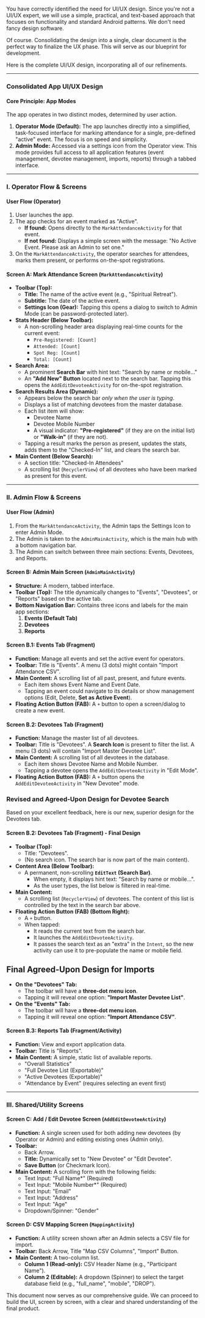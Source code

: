 You have correctly identified the need for UI/UX design. Since you're not a UI/UX expert, we will use a simple, practical, and text-based approach that focuses on functionality and standard Android patterns. We don't need fancy design software.

Of course. Consolidating the design into a single, clear document is the perfect way to finalize the UX phase. This will serve as our blueprint for development.

Here is the complete UI/UX design, incorporating all of our refinements.

---

### **Consolidated App UI/UX Design**

#### **Core Principle: App Modes**

The app operates in two distinct modes, determined by user action.

1.  **Operator Mode (Default):** The app launches directly into a simplified, task-focused interface for marking attendance for a single, pre-defined "active" event. The focus is on speed and simplicity.
2.  **Admin Mode:** Accessed via a settings icon from the Operator view. This mode provides full access to all application features (event management, devotee management, imports, reports) through a tabbed interface.

---

### **I. Operator Flow & Screens**

#### **User Flow (Operator)**

1.  User launches the app.
2.  The app checks for an event marked as "Active".
    *   **If found:** Opens directly to the `MarkAttendanceActivity` for that event.
    *   **If not found:** Displays a simple screen with the message: "No Active Event. Please ask an Admin to set one."
3.  On the `MarkAttendanceActivity`, the operator searches for attendees, marks them present, or performs on-the-spot registrations.

#### **Screen A: Mark Attendance Screen (`MarkAttendanceActivity`)**

*   **Toolbar (Top):**
    *   **Title:** The name of the active event (e.g., "Spiritual Retreat").
    *   **Subtitle:** The date of the active event.
    *   **Settings Icon (Gear):** Tapping this opens a dialog to switch to Admin Mode (can be password-protected later).
*   **Stats Header (Below Toolbar):**
    *   A non-scrolling header area displaying real-time counts for the current event:
        *   `Pre-Registered: [Count]`
        *   `Attended: [Count]`
        *   `Spot Reg: [Count]`
        *   `Total: [Count]`
*   **Search Area:**
    *   A prominent **Search Bar** with hint text: "Search by name or mobile..."
    *   An **"Add New" Button** located next to the search bar. Tapping this opens the `AddEditDevoteeActivity` for on-the-spot registration.
*   **Search Results Area (Dynamic):**
    *   Appears below the search bar *only when the user is typing*.
    *   Displays a list of matching devotees from the master database.
    *   Each list item will show:
        *   Devotee Name
        *   Devotee Mobile Number
        *   A visual indicator: **"Pre-registered"** (if they are on the initial list) or **"Walk-in"** (if they are not).
    *   Tapping a result marks the person as present, updates the stats, adds them to the "Checked-In" list, and clears the search bar.
*   **Main Content (Below Search):**
    *   A section title: "Checked-In Attendees"
    *   A scrolling list (`RecyclerView`) of all devotees who have been marked as present for this event.

---

### **II. Admin Flow & Screens**

#### **User Flow (Admin)**

1.  From the `MarkAttendanceActivity`, the Admin taps the Settings Icon to enter Admin Mode.
2.  The Admin is taken to the `AdminMainActivity`, which is the main hub with a bottom navigation bar.
3.  The Admin can switch between three main sections: Events, Devotees, and Reports.

#### **Screen B: Admin Main Screen (`AdminMainActivity`)**

*   **Structure:** A modern, tabbed interface.
*   **Toolbar (Top):** The title dynamically changes to "Events", "Devotees", or "Reports" based on the active tab.
*   **Bottom Navigation Bar:** Contains three icons and labels for the main app sections:
    1.  **Events (Default Tab)**
    2.  **Devotees**
    3.  **Reports**

#### **Screen B.1: Events Tab (Fragment)**

*   **Function:** Manage all events and set the active event for operators.
*   **Toolbar:** Title is "Events". A menu (3 dots) might contain "Import Attendance CSV".
*   **Main Content:** A scrolling list of all past, present, and future events.
    *   Each item shows Event Name and Event Date.
    *   Tapping an event could navigate to its details or show management options (Edit, Delete, **Set as Active Event**).
*   **Floating Action Button (FAB):** A `+` button to open a screen/dialog to create a new event.

#### **Screen B.2: Devotees Tab (Fragment)**

*   **Function:** Manage the master list of all devotees.
*   **Toolbar:** Title is "Devotees". A **Search Icon** is present to filter the list. A menu (3 dots) will contain "Import Master Devotee List".
*   **Main Content:** A scrolling list of all devotees in the database.
    *   Each item shows Devotee Name and Mobile Number.
    *   Tapping a devotee opens the `AddEditDevoteeActivity` in "Edit Mode".
*   **Floating Action Button (FAB):** A `+` button opens the `AddEditDevoteeActivity` in "New Devotee" mode.

### **Revised and Agreed-Upon Design for Devotee Search**

Based on your excellent feedback, here is our new, superior design for the Devotees tab.

#### **Screen B.2: Devotees Tab (Fragment) - Final Design**

*   **Toolbar (Top):**
    *   Title: "Devotees".
    *   (No search icon. The search bar is now part of the main content).
*   **Content Area (Below Toolbar):**
    *   A permanent, non-scrolling **`EditText` (Search Bar)**.
        *   When empty, it displays hint text: "Search by name or mobile...".
        *   As the user types, the list below is filtered in real-time.
*   **Main Content:**
    *   A scrolling list (`RecyclerView`) of devotees. The content of this list is controlled by the text in the search bar above.
*   **Floating Action Button (FAB) (Bottom Right):**
    *   A `+` button.
    *   When tapped:
        *   It reads the current text from the search bar.
        *   It launches the `AddEditDevoteeActivity`.
        *   It passes the search text as an "extra" in the `Intent`, so the new activity can use it to pre-populate the name or mobile field.


## **Final Agreed-Upon Design for Imports**

*   **On the "Devotees" Tab:**
    *   The toolbar will have a **three-dot menu icon**.
    *   Tapping it will reveal one option: **"Import Master Devotee List"**.
*   **On the "Events" Tab:**
    *   The toolbar will have a **three-dot menu icon**.
    *   Tapping it will reveal one option: **"Import Attendance CSV"**.



#### **Screen B.3: Reports Tab (Fragment/Activity)**

*   **Function:** View and export application data.
*   **Toolbar:** Title is "Reports".
*   **Main Content:** A simple, static list of available reports.
    *   "Overall Statistics"
    *   "Full Devotee List (Exportable)"
    *   "Active Devotees (Exportable)"
    *   "Attendance by Event" (requires selecting an event first)

---

### **III. Shared/Utility Screens**

#### **Screen C: Add / Edit Devotee Screen (`AddEditDevoteeActivity`)**

*   **Function:** A single screen used for both adding new devotees (by Operator or Admin) and editing existing ones (Admin only).
*   **Toolbar:**
    *   Back Arrow.
    *   **Title:** Dynamically set to "New Devotee" or "Edit Devotee".
    *   **Save Button** (or Checkmark Icon).
*   **Main Content:** A scrolling form with the following fields:
    *   Text Input: "Full Name*" (Required)
    *   Text Input: "Mobile Number*" (Required)
    *   Text Input: "Email"
    *   Text Input: "Address"
    *   Text Input: "Age"
    *   Dropdown/Spinner: "Gender"

#### **Screen D: CSV Mapping Screen (`MappingActivity`)**

*   **Function:** A utility screen shown after an Admin selects a CSV file for import.
*   **Toolbar:** Back Arrow, Title "Map CSV Columns", "Import" Button.
*   **Main Content:** A two-column list.
    *   **Column 1 (Read-only):** CSV Header Name (e.g., "Participant Name").
    *   **Column 2 (Editable):** A dropdown (Spinner) to select the target database field (e.g., "full_name", "mobile", "DROP").

This document now serves as our comprehensive guide. We can proceed to build the UI, screen by screen, with a clear and shared understanding of the final product.
